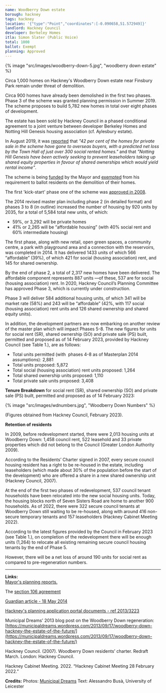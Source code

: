 ```yaml
---
name: Woodberry Down estate 
borough: hackney
tags: hackney
location: '{"type":"Point","coordinates":[-0.090658,51.572949]}'
landlord: Hackney Council
developer: Berkeley Homes
itla: Simon Slater (Public Voice)
total: 1000
ballot: Exempt
planning: Approved
---
```

{% image "src/images/woodberry-down-5.jpg", "woodberry down estate" %}

Circa 1,000 homes on Hackney's Woodberry Down estate near Finsbury Park remain under threat of demolition.

Circa 900 homes have already been demolished in the first two phases. Phase 3 of the scheme was granted planning permission in Summer 2019. The scheme proposes to build 5,782 new homes in total over eight phases of development.

The estate has been sold by Hackney Council in a phased conditional agreement to a joint venture between developer Berkeley Homes and Notting Hill Genesis housing association (cf. Aylesbury estate). 

In August 2019, it was [reported](https://www.hackneycitizen.co.uk/2019/08/20/handful-leaseholders-council-plans-woodberry-down-redevelopment/) that _"42 per cent of the homes for private sale in the scheme have gone to overseas buyers, with a predicted net loss by the Town Hall of just over 300 social rented homes."_ and that _"Notting Hill Genesis have been actively seeking to prevent leaseholders taking up shared equity properties in favour of shared ownerships which would yield rental income"_.

The scheme is being [funded](https://www.london.gov.uk/programmes-strategies/housing-and-land/homes-londoners/estate-regeneration/estate-regeneration-data) by the Mayor and [exempted](https://www.london.gov.uk/programmes-strategies/housing-and-land/homes-londoners/estate-regeneration/estate-regeneration-data) from his requirement to ballot residents on the demolition of their homes.

The first 'kick-start' phase one of the scheme was [approved in 2008](https://www.london.gov.uk/what-we-do/planning/planning-applications-and-decisions/planning-application-search/woodberry-down-estate-kick-start-site-one-0).

The 2014 revised master plan including phase 2 (in detailed format) and phases 3 to 8 (in outline) increased the number of housing by 920 units by 2035, for a total of 5,584 total new units, of which:

- 59%, or 3,292 will be private homes
- 41% or 2,265 will be “affordable housing” (with 40% social rent and 60% intermediate housing)

The first phase, along with new retail, open green spaces, a community centre, a park with playground area and a connection with the reservoirs, was completed in 2014. It has delivered 1433 units of which 566 “affordable” (39%), of which 421 for social (housing association) rent, and 145 for shared ownership.

By the end of phase 2, a total of 2,317 new homes have been delivered. The affordable component represents 887 units —of these, 537 are for social (housing association) rent.
In 2020, Hackney Council’s Planning Committee has approved Phase 3, which is currently under construction.

Phase 3 will deliver 584 additional housing units, of which 341 will be market rate (58%) and 243 will be “affordable” (42%, with 117 social (housing association) rent units and 126 shared ownership and shared equity units).

In addition, the development partners are now embarking on another review of the master plan which will impact Phases 5-8. The new figures for units for social rent (SR), shared ownership (SO) and private sale (PS) built, permitted and proposed as of 14 February 2023, provided by Hackney Council (see Table 1.), are as follows:

- Total units permitted (with  phases 4-8 as of Masterplan 2014 assumptions): 2,881
- Total units proposed: 5,872
- Total social (housing association) rent units proposed: 1,264
- Total shared ownership units proposed: 1,110
- Total private sale units proposed: 3,408

__Tenure Breakdown__ for social rent (SR), shared ownership (SO) and private sale (PS) built, permitted and proposed as of 14 February 2023:

{% image "src/images/wdnumbers.jpg", "Woodberry Down Numbers" %}

(Figures obtained from Hackney Council, February 2023).

__Retention of residents__  

In 2009, before redevelopment started, there were 2,013 housing units at Woodberry Down: 1,458 council rent, 522 leasehold and 33 private properties which did not belong to the Council (Greater London Authority 2009).

According to the Residents’ Charter signed in 2007, every secure council housing resident has a right to be re-housed in the estate, including leaseholders (which made about 30% of the population before the start of the development) who are offered a share in a new shared ownership unit (Hackney Council, 2007). ​

At the end of the first two phases of redevelopment, 537 council tenant households have been relocated into the new social housing units. Today, the housing blocks north of Seven Sisters Road are home to another 900 households. As of 2022, there were 322 secure council tenants at Woodberry Down still waiting to be re-housed, along with around 416 non-secure temporary tenants and 157 leaseholders (Hackney Cabinet Meeting 2022).

According to the latest figures provided by the Council in February 2023 (see Table 1.), on completion of the redevelopment there will be enough units (1,264) to relocate all existing remaining secure council housing tenants by the end of Phase 5.

However, there will be a net loss of around 190 units for social rent as compared to pre-regeneration numbers.

---

__Links:__  
[Mayor's planning reports.](https://www.london.gov.uk/what-we-do/planning/planning-applications-and-decisions/planning-application-search?scheme_title=woodberry+down&postcode=&borough=All&planning_authority=All&lpa_case_number=&gla_case_number=&paws_decision_date_from=&paws_decision_date_to=)

The [section 106 agreement](/images/woodberrys106.pdf)

[Guardian article - 18 May 2014](https://www.theguardian.com/society/2014/may/18/-sp-truth-about-gentrification-how-woodberry-down-became-woodberry-park)

[Hackney's planning application portal documents - ref 2013/3223](http://planning.hackney.gov.uk/Northgate/PlanningExplorer/Generic/StdDetails.aspx?PT=Planning%20Applications%20On-Line&TYPE=PL/PlanningPK.xml&PARAM0=203701&XSLT=/Northgate/PlanningExplorer/SiteFiles/Skins/Hackney/xslt/PL/PLDetails.xslt&FT=Planning%20Application%20Details&PUBLIC=Y&XMLSIDE=/Northgate/PlanningExplorer/SiteFiles/Skins/Hackney/Menus/PL.xml&DAURI=PLANNING)

Municipal Dreams' 2013 blog post on the Woodberry Down regeneration: [https://municipaldreams.wordpress.com/2013/09/17/woodberry-down-hackney-the-estate-of-the-future/](https://municipaldreams.wordpress.com/2013/09/17/woodberry-down-hackney-the-estate-of-the-future/)

Hackney Council. (2007). Woodberry Down residents’ charter. Redraft March. London: Hackney Council.

Hackney Cabinet Meeting. 2022. “Hackney Cabinet Meeting 28 February 2022.”

__Credits:__
Photos: [Municipal Dreams](municipaldreams.wordpress.com)
Text: Alessandro Busà, University of Leicester
